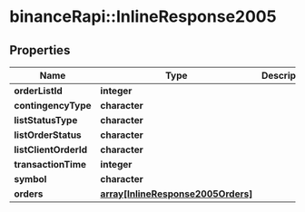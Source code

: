 # binanceRapi::InlineResponse2005


## Properties
Name | Type | Description | Notes
------------ | ------------- | ------------- | -------------
**orderListId** | **integer** |  | 
**contingencyType** | **character** |  | 
**listStatusType** | **character** |  | 
**listOrderStatus** | **character** |  | 
**listClientOrderId** | **character** |  | 
**transactionTime** | **integer** |  | 
**symbol** | **character** |  | 
**orders** | [**array[InlineResponse2005Orders]**](inline_response_200_5_orders.md) |  | 


